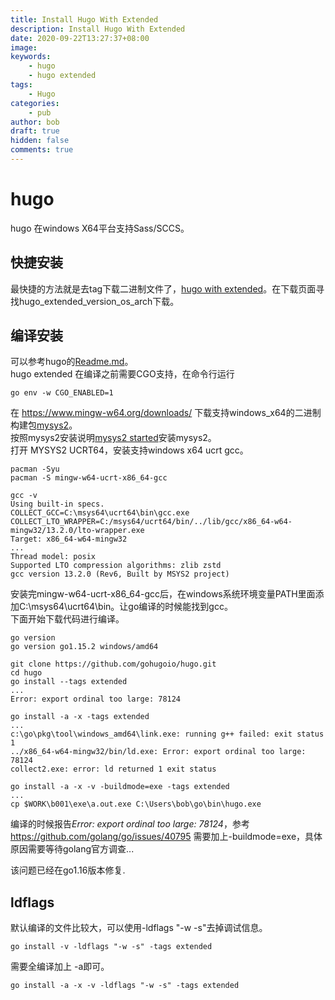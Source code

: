 ```yaml
---
title: Install Hugo With Extended
description: Install Hugo With Extended
date: 2020-09-22T13:27:37+08:00
image: 
keywords: 
    - hugo
    - hugo extended
tags: 
    - Hugo
categories: 
    - pub
author: bob
draft: true
hidden: false
comments: true
---
```


<!--more-->
# hugo

hugo 在windows X64平台支持Sass/SCCS。

## 快捷安装

最快捷的方法就是去tag下载二进制文件了，[hugo with extended](https://github.com/gohugoio/hugo/releases)。在下载页面寻找hugo_extended_version_os_arch下载。

## 编译安装

可以参考hugo的[Readme.md](https://github.com/gohugoio/hugo/blob/master/README.md)。  
hugo extended 在编译之前需要CGO支持，在命令行运行
```shell
go env -w CGO_ENABLED=1
```
在 https://www.mingw-w64.org/downloads/ 下载支持windows_x64的二进制构建包[mysys2](https://github.com/msys2/msys2-installer/releases/download/2024-01-13/msys2-x86_64-20240113.exe)。  
按照mysys2安装说明[mysys2 started](https://www.msys2.org/)安装mysys2。  
打开 MYSYS2 UCRT64，安装支持windows x64 ucrt gcc。
```shell
pacman -Syu
pacman -S mingw-w64-ucrt-x86_64-gcc

gcc -v
Using built-in specs.
COLLECT_GCC=C:\msys64\ucrt64\bin\gcc.exe
COLLECT_LTO_WRAPPER=C:/msys64/ucrt64/bin/../lib/gcc/x86_64-w64-mingw32/13.2.0/lto-wrapper.exe
Target: x86_64-w64-mingw32
...
Thread model: posix
Supported LTO compression algorithms: zlib zstd
gcc version 13.2.0 (Rev6, Built by MSYS2 project) 

```
安装完mingw-w64-ucrt-x86_64-gcc后，在windows系统环境变量PATH里面添加C:\msys64\ucrt64\bin。让go编译的时候能找到gcc。  
下面开始下载代码进行编译。
```shell
go version
go version go1.15.2 windows/amd64

git clone https://github.com/gohugoio/hugo.git
cd hugo
go install --tags extended
...
Error: export ordinal too large: 78124

go install -a -x -tags extended
...
c:\go\pkg\tool\windows_amd64\link.exe: running g++ failed: exit status 1
../x86_64-w64-mingw32/bin/ld.exe: Error: export ordinal too large: 78124
collect2.exe: error: ld returned 1 exit status

go install -a -x -v -buildmode=exe -tags extended
...
cp $WORK\b001\exe\a.out.exe C:\Users\bob\go\bin\hugo.exe
```

编译的时候报告*Error: export ordinal too large: 78124*，参考 <https://github.com/golang/go/issues/40795> 需要加上-buildmode=exe，具体原因需要等待golang官方调查...

该问题已经在go1.16版本修复.

## ldflags

默认编译的文件比较大，可以使用-ldflags "-w -s"去掉调试信息。

``` shell
go install -v -ldflags "-w -s" -tags extended
```

需要全编译加上 -a即可。
```shell 
go install -a -x -v -ldflags "-w -s" -tags extended
```
